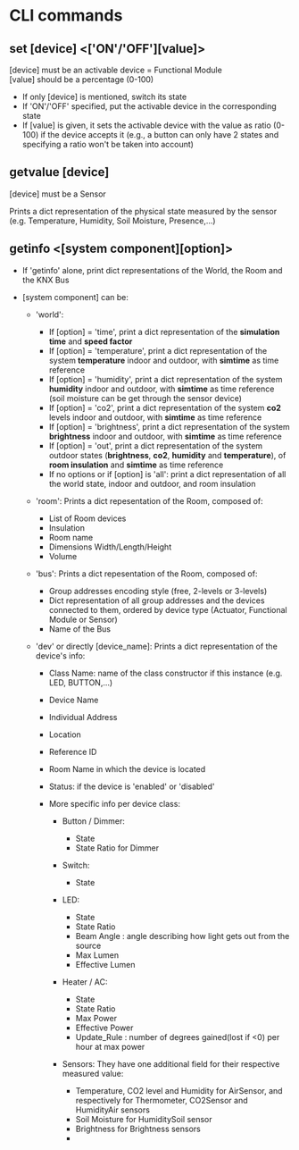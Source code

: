 # CLI commands

## set [device] <['ON'/'OFF'][value]>

[device] must be an activable device = Functional Module \
[value] should be a percentage (0-100)

- If only [device] is mentioned, switch its state
- If 'ON'/'OFF' specified, put the activable device in the corresponding state
- If [value] is given, it sets the activable device with the value as ratio (0-100) if the device accepts it (e.g., a button can only have 2 states and specifying a ratio won't be taken into account)

## getvalue [device]

[device] must be a Sensor

Prints a dict representation of the physical state measured by the sensor (e.g. Temperature, Humidity, Soil Moisture, Presence,...)

## getinfo <[system component][option]>

- If 'getinfo' alone, print dict representations of the World, the Room and the KNX Bus
- [system component] can be:

  - 'world':
    - If [option] = 'time', print a dict representation of the **simulation time** and **speed factor**
    - If [option] = 'temperature', print a dict representation of the system **temperature** indoor and outdoor, with **simtime** as time reference
    - If [option] = 'humidity', print a dict representation of the system **humidity** indoor and outdoor, with **simtime** as time reference (soil moisture can be get through the sensor device)
    - If [option] = 'co2', print a dict representation of the system **co2** levels indoor and outdoor, with **simtime** as time reference
    - If [option] = 'brightness', print a dict representation of the system **brightness** indoor and outdoor, with **simtime** as time reference
    * If [option] = 'out', print a dict representation of the system outdoor states (**brightness**, **co2**, **humidity** and **temperature**), of **room insulation** and **simtime** as time reference
    - If no options or if [option] is 'all': print a dict representation of all the world state, indoor and outdoor, and room insulation
  - 'room': Prints a dict repesentation of the Room, composed of:
    - List of Room devices
    - Insulation
    - Room name
    - Dimensions Width/Length/Height
    - Volume
  - 'bus': Prints a dict repesentation of the Room, composed of:
    - Group addresses encoding style (free, 2-levels or 3-levels)
    - Dict representation of all group addresses and the devices connected to them, ordered by device type (Actuator, Functional Module or Sensor)
    - Name of the Bus
  - 'dev' or directly [device_name]: Prints a dict representation of the device's info:

    - Class Name: name of the class constructor if this instance (e.g. LED, BUTTON,...)
    - Device Name
    - Individual Address
    - Location
    - Reference ID
    - Room Name in which the device is located
    - Status: if the device is 'enabled' or 'disabled'
    - More specific info per device class:

      - Button / Dimmer:
        - State
        - State Ratio for Dimmer
      - Switch:
        - State
      - LED:
        - State
        - State Ratio
        - Beam Angle : angle describing how light gets out from the source
        - Max Lumen
        - Effective Lumen
      - Heater / AC:

        - State
        - State Ratio
        - Max Power
        - Effective Power
        - Update_Rule : number of degrees gained(lost if <0) per hour at max power

      - Sensors: They have one additional field for their respective measured value:
        - Temperature, CO2 level and Humidity for AirSensor, and respectively for Thermometer, CO2Sensor and HumidityAir sensors
        - Soil Moisture for HumiditySoil sensor
        - Brightness for Brightness sensors
        -
